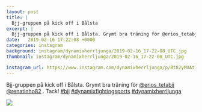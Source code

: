 ```yaml
---
layout: post
title: |
  Bjj-gruppen på kick off i Bålsta
excerpt: |
  Bjj-gruppen på kick off i Bålsta. Grymt bra träning för @erios_tetabjj @renatinho82 . Tack!   
date:   2019-02-16 17:22:08 +0000
categories: instagram
background: instagram/dynamixherrljunga/2019-02-16_17-22-08_UTC.jpg
thumbnail: instagram/dynamixherrljunga/2019-02-16_17-22-08_UTC.jpg

instagram_url: https://www.instagram.com/dynamixherrljunga/p/Bt82yMUAt1v
---
```

Bjj-gruppen på kick off i Bålsta. Grymt bra träning för [@erios_tetabjj](https://www.instagram.com/erios_tetabjj/) [@renatinho82](https://www.instagram.com/renatinho82/) . Tack! [#bjj](https://www.instagram.com/explore/tags/bjj/) [#dynamixfightingsports](https://www.instagram.com/explore/tags/dynamixfightingsports/) [#dynamixherrljunga](https://www.instagram.com/explore/tags/dynamixherrljunga/)



<img src='{{ site.baseurl }}/instagram/dynamixherrljunga/2019-02-16_17-22-08_UTC.jpg' class='img-fluid' />
